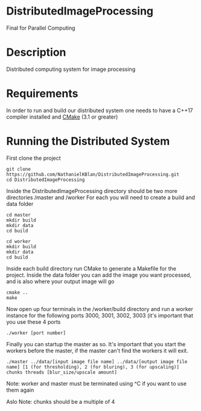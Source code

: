 # DistributedImageProcessing
Final for Parallel Computing

# Description
Distributed computing system for image processing

# Requirements
In order to run and build our distributed system one needs to have a C++17 compiler installed and [CMake](https://cmake.org/download/) (3.1 or greater)

# Running the Distributed System

First clone the project
```
git clone https://github.com/NathanielKBlan/DistributedImageProcessing.git
cd DistributedImageProcessing
```
Inside the DistributedImageProcessing directory should be two more directories /master and /worker
For each you will need to create a build and data folder

```
cd master
mkdir build
mkdir data
cd build
```
```
cd worker
mkdir build
mkdir data
cd build
```

Inside each build directory run CMake to generate a Makefile for the project.
Inside the data folder you can add the image you want processed, and is also where your output image will go

```
cmake ..
make
```

Now open up four terminals in the /worker/build directory and run a worker instance for the following ports 3000, 3001, 3002, 3003 (it's important that you use these 4 ports
```
./worker [port number]
``` 

Finally you can startup the master as so. It's important that you start the workers before the master, if the master can't find the workers it will exit.
```
./master ../data/[input image file name] ../data/[output image file name] [1 (for thresholding), 2 (for bluring), 3 (for upscaling)] chunks threads [blur_size/upscale amount]
```
Note: worker and master must be terminated using ^C if you want to use them again

Aslo Note: chunks should be a multiple of 4
